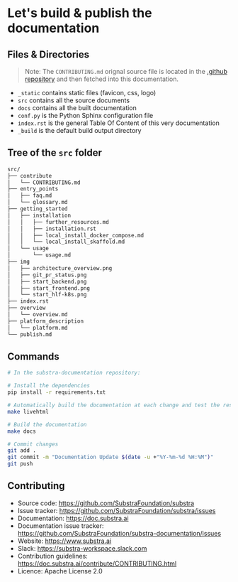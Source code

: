 # Let's build & publish the documentation

## Files & Directories

> Note: The `CONTRIBUTING.md` orignal source file is located in the [.github repository](https://github.com/SubstraFoundation/.github) and then fetched into this documentation.

- `_static` contains static files (favicon, css, logo)
- `src` contains all the source documents
- `docs` contains all the built documentation
- `conf.py` is the Python Sphinx configuration file
- `index.rst` is the general Table Of Content of this very documentation
- `_build` is the default build output directory

## Tree of the `src` folder

```sh
src/
├── contribute
│   └── CONTRIBUTING.md
├── entry_points
│   ├── faq.md
│   └── glossary.md
├── getting_started
│   ├── installation
│   │   ├── further_resources.md
│   │   ├── installation.rst
│   │   ├── local_install_docker_compose.md
│   │   └── local_install_skaffold.md
│   └── usage
│       └── usage.md
├── img
│   ├── architecture_overview.png
│   ├── git_pr_status.png
│   ├── start_backend.png
│   ├── start_frontend.png
│   └── start_hlf-k8s.png
├── index.rst
├── overview
│   └── overview.md
├── platform_description
│   └── platform.md
└── publish.md
```

## Commands

```sh
# In the substra-documentation repository:

# Install the dependencies
pip install -r requirements.txt

# Automatically build the documentation at each change and test the result in your browser at http://localhost:8000
make livehtml

# Build the documentation
make docs

# Commit changes
git add .
git commit -m "Documentation Update $(date -u +"%Y-%m-%d %H:%M")"
git push
```

## Contributing

- Source code: <https://github.com/SubstraFoundation/substra>
- Issue tracker: <https://github.com/SubstraFoundation/substra/issues>
- Documentation: <https://doc.substra.ai>
- Documentation issue tracker: <https://github.com/SubstraFoundation/substra-documentation/issues>
- Website: <https://www.substra.ai>
- Slack: <https://substra-workspace.slack.com>
- Contribution guidelines: <https://doc.substra.ai/contribute/CONTRIBUTING.html>
- Licence: Apache License 2.0
